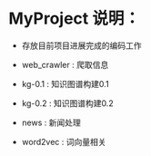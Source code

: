 # MyProject 说明：

* 存放目前项目进展完成的编码工作

* web_crawler : 爬取信息
* kg-0.1 : 知识图谱构建0.1
* kg-0.2 : 知识图谱构建0.2

* news   : 新闻处理
* word2vec : 词向量相关
